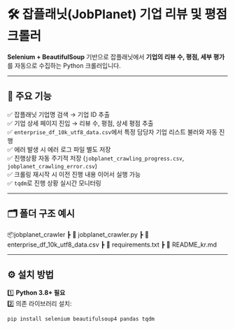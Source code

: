 # 🛠️ 잡플래닛(JobPlanet) 기업 리뷰 및 평점 크롤러

**Selenium + BeautifulSoup** 기반으로 잡플래닛에서 **기업의 리뷰 수, 평점, 세부 평가**를 자동으로 수집하는 Python 크롤러입니다.

---

## 📌 주요 기능

✅ 잡플래닛 기업명 검색 → 기업 ID 추출  
✅ 기업 상세 페이지 진입 → 리뷰 수, 평점, 상세 평점 추출  
✅ `enterprise_df_10k_utf8_data.csv`에서 특정 담당자 기업 리스트 불러와 자동 진행  
✅ 에러 발생 시 에러 로그 파일 별도 저장  
✅ 진행상황 자동 주기적 저장 (`jobplanet_crawling_progress.csv`, `jobplanet_crawling_error.csv`)  
✅ 크롤링 재시작 시 이전 진행 내용 이어서 실행 가능  
✅ `tqdm`로 진행 상황 실시간 모니터링

---

## 🗂️ 폴더 구조 예시

📦jobplanet_crawler
┣ 📄 jobplanet_crawler.py
┣ 📄 enterprise_df_10k_utf8_data.csv
┣ 📄 requirements.txt
┣ 📄 README_kr.md

---

## ⚙️ 설치 방법

1️⃣ **Python 3.8+ 필요**  
2️⃣ 의존 라이브러리 설치:
```bash
pip install selenium beautifulsoup4 pandas tqdm
